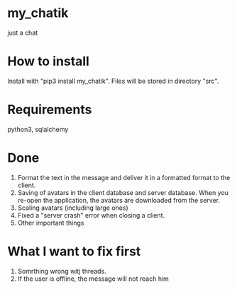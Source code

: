 # my_chatik
just a chat

How to install
=========
Install with "pip3 install my_chatik". Files will be stored in directory "src".

Requirements
==========
python3, sqlalchemy

Done
============
1. Format the text in the message and deliver it in a formatted format to the client.
2. Saving of avatars in the client database and server database. When you re-open the application, the avatars are downloaded     from the server.
3. Scaling avatars (including large ones)
4. Fixed a "server crash" error when closing a client.
5. Other important things

What I want to fix first
===================

1. Somrthing wrong witj threads.
2. If the user is offline, the message will not reach him
